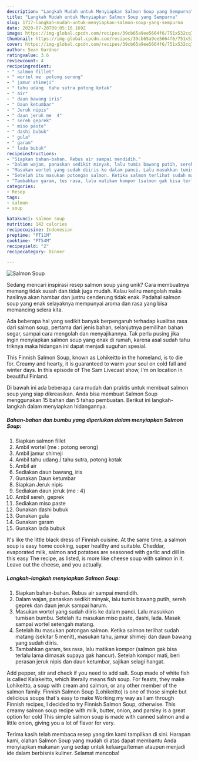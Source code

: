```yaml
---
description: "Langkah Mudah untuk Menyiapkan Salmon Soup yang Sempurna"
title: "Langkah Mudah untuk Menyiapkan Salmon Soup yang Sempurna"
slug: 1717-langkah-mudah-untuk-menyiapkan-salmon-soup-yang-sempurna
date: 2020-07-28T09:05:10.169Z
image: https://img-global.cpcdn.com/recipes/39cb65a9ee5664f6/751x532cq70/salmon-soup-foto-resep-utama.jpg
thumbnail: https://img-global.cpcdn.com/recipes/39cb65a9ee5664f6/751x532cq70/salmon-soup-foto-resep-utama.jpg
cover: https://img-global.cpcdn.com/recipes/39cb65a9ee5664f6/751x532cq70/salmon-soup-foto-resep-utama.jpg
author: Sean Gardner
ratingvalue: 3.6
reviewcount: 4
recipeingredient:
- " salmon fillet"
- " wortel me  potong serong"
- " jamur shimeji"
- " tahu udang  tahu sutra potong kotak"
- " air"
- " daun bawang iris"
- " Daun ketumbar"
- " Jeruk nipis"
- " daun jeruk me  4"
- " sereh geprek"
- " miso paste"
- " dashi bubuk"
- " gula"
- " garam"
- " lada bubuk"
recipeinstructions:
- "Siapkan bahan-bahan. Rebus air sampai mendidih."
- "Dalam wajan, panaskan sedikit minyak, lalu tumis bawang putih, sereh geprek dan daun jeruk sampai harum."
- "Masukan wortel yang sudah diiris ke dalam panci. Lalu masukkan tumisan bumbu. Setelah itu masukan miso paste, dashi, lada. Masak sampai wortel setengah matang."
- "Setelah itu masukan potongan salmon. Ketika salmon terlihat sudah matang (sekitar 5 menit), masukan tahu, jamur shimeji dan daun bawang yang sudah diiris."
- "Tambahkan garam, tes rasa, lalu matikan kompor (salmon gak bisa terlalu lama dimasak supaya gak hancur). Setelah kompor mati, beri perasan jeruk nipis dan daun ketumbar, sajikan selagi hangat."
categories:
- Resep
tags:
- salmon
- soup

katakunci: salmon soup 
nutrition: 142 calories
recipecuisine: Indonesian
preptime: "PT11M"
cooktime: "PT54M"
recipeyield: "2"
recipecategory: Dinner

---
```



![Salmon Soup](https://img-global.cpcdn.com/recipes/39cb65a9ee5664f6/751x532cq70/salmon-soup-foto-resep-utama.jpg)

Sedang mencari inspirasi resep salmon soup yang unik? Cara membuatnya memang tidak susah dan tidak juga mudah. Kalau keliru mengolah maka hasilnya akan hambar dan justru cenderung tidak enak. Padahal salmon soup yang enak selayaknya mempunyai aroma dan rasa yang bisa memancing selera kita.

Ada beberapa hal yang sedikit banyak berpengaruh terhadap kualitas rasa dari salmon soup, pertama dari jenis bahan, selanjutnya pemilihan bahan segar, sampai cara mengolah dan menyajikannya. Tak perlu pusing jika ingin menyiapkan salmon soup yang enak di rumah, karena asal sudah tahu triknya maka hidangan ini dapat menjadi suguhan spesial.

This Finnish Salmon Soup, known as Lohikeitto in the homeland, is to die for. Creamy and hearty, it is guaranteed to warm your soul on cold fall and winter days. In this episode of The Sam Livecast show, I&#39;m on location in beautiful Finland.


Di bawah ini ada beberapa cara mudah dan praktis untuk membuat salmon soup yang siap dikreasikan. Anda bisa membuat Salmon Soup menggunakan 15 bahan dan 5 tahap pembuatan. Berikut ini langkah-langkah dalam menyiapkan hidangannya.

<!--inarticleads1-->

##### Bahan-bahan dan bumbu yang diperlukan dalam menyiapkan Salmon Soup:

1. Siapkan  salmon fillet
1. Ambil  wortel (me : potong serong)
1. Ambil  jamur shimeji
1. Ambil  tahu udang / tahu sutra, potong kotak
1. Ambil  air
1. Sediakan  daun bawang, iris
1. Gunakan  Daun ketumbar
1. Siapkan  Jeruk nipis
1. Sediakan  daun jeruk (me : 4)
1. Ambil  sereh, geprek
1. Sediakan  miso paste
1. Gunakan  dashi bubuk
1. Gunakan  gula
1. Gunakan  garam
1. Gunakan  lada bubuk


It&#39;s like the little black dress of Finnish cuisine. At the same time, a salmon soup is easy home cooking, super healthy and suitable. Cheddar, evaporated milk, salmon and potatoes are seasoned with garlic and dill in this easy The recipe, as listed, is more like cheese soup with salmon in it. Leave out the cheese, and you actually. 

<!--inarticleads2-->

##### Langkah-langkah menyiapkan Salmon Soup:

1. Siapkan bahan-bahan. Rebus air sampai mendidih.
1. Dalam wajan, panaskan sedikit minyak, lalu tumis bawang putih, sereh geprek dan daun jeruk sampai harum.
1. Masukan wortel yang sudah diiris ke dalam panci. Lalu masukkan tumisan bumbu. Setelah itu masukan miso paste, dashi, lada. Masak sampai wortel setengah matang.
1. Setelah itu masukan potongan salmon. Ketika salmon terlihat sudah matang (sekitar 5 menit), masukan tahu, jamur shimeji dan daun bawang yang sudah diiris.
1. Tambahkan garam, tes rasa, lalu matikan kompor (salmon gak bisa terlalu lama dimasak supaya gak hancur). Setelah kompor mati, beri perasan jeruk nipis dan daun ketumbar, sajikan selagi hangat.


Add pepper, stir and check if you need to add salt. Soup made of white fish is called Kalakeitto, which literally means fish soup. For feasts, they make Lohikeitto, a soup with cream and salmon, or any other member of the salmon family. Finnish Salmon Soup (Lohikeitto) is one of those simple but delicious soups that&#39;s easy to make Working my way as I am through Finnish recipes, I decided to try Finnish Salmon Soup, otherwise. This creamy salmon soup recipe with milk, butter, onion, and parsley is a great option for cold This simple salmon soup is made with canned salmon and a little onion, giving you a lot of flavor for very. 

Terima kasih telah membaca resep yang tim kami tampilkan di sini. Harapan kami, olahan Salmon Soup yang mudah di atas dapat membantu Anda menyiapkan makanan yang sedap untuk keluarga/teman ataupun menjadi ide dalam berbisnis kuliner. Selamat mencoba!
